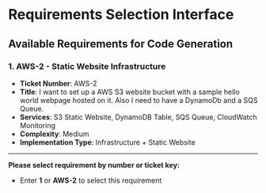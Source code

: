 # Requirements Selection Interface

## Available Requirements for Code Generation

### 1. AWS-2 - Static Website Infrastructure
- **Ticket Number**: AWS-2
- **Title**: I want to set up a AWS S3 website bucket with a sample hello world webpage hosted on it. Also I need to have a DynamoDb and a SQS Queue.
- **Services**: S3 Static Website, DynamoDB Table, SQS Queue, CloudWatch Monitoring
- **Complexity**: Medium
- **Implementation Type**: Infrastructure + Static Website

---

**Please select requirement by number or ticket key:**
- Enter **1** or **AWS-2** to select this requirement